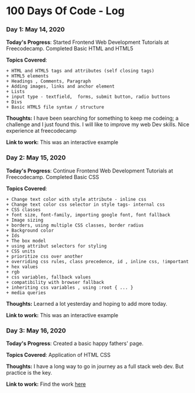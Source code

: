 # 100 Days Of Code - Log

### Day 1: May 14, 2020 

**Today's Progress**: Started Frontend Web Development Tutorials at Freecodecamp. Completed Basic HTML and HTML5

**Topics Covered**: 

    + HTML and HTML5 tags and attributes (self closing tags)
    + HTML5 elements
    + Headings , Comments, Paragraph
    + Adding images, links and anchor element
    + Lists
    + input type - textfield,  forms, submit button, radio buttons
    + Divs
    + Basic HTML5 file syntax / structure

**Thoughts:** I have been searching for something to keep me codeing; a challenge and I just found this. 
I will like to improve my web Dev skills. Nice experience at freecodecamp

**Link to work:** This was an interactive example

### Day 2: May 15, 2020

**Today's Progress**: Continue Frontend Web Development Tutorials at Freecodecamp. Completed Basic CSS

**Topics Covered**: 

    + Change text color with style attribute - inline css
    + Change text color css selector in style tags- internal css
    + CSS classes
    + font size, font-family, importing google font, font fallback
    + Image sizing
    + borders, using multiple CSS classes, border radius
    + Background color
    + Ids
    + The box model
    + using attribut selectors for styling
    + CSS units
    + prioritize css over another
    + overriding css rules, class precedence, id , inline css, !important
    + hex values
    + rgb
    + css variables, fallback values
    + compatibility with browser fallback
    + inheriting css variables , using :root { ... }
    + media queries

**Thoughts:** Learned a lot yesterday and hoping to add more today.

**Link to work:** This was an interactive example

### Day 3: May 16, 2020

**Today's Progress**: Created a basic happy fathers' page. 

**Topics Covered**: Application of HTML CSS
    

**Thoughts:** I have a long way to go in journey as a full stack web dev. But practice is the key.

**Link to work:** Find the work [here](https://www.so87b.csb.app)
